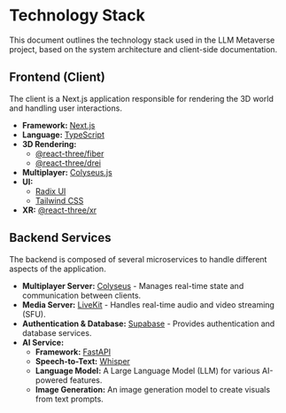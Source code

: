 # Technology Stack

This document outlines the technology stack used in the LLM Metaverse project, based on the system architecture and client-side documentation.

## Frontend (Client)

The client is a Next.js application responsible for rendering the 3D world and handling user interactions.

- **Framework:** [Next.js](https://nextjs.org/)
- **Language:** [TypeScript](https://www.typescriptlang.org/)
- **3D Rendering:**
    - [@react-three/fiber](https://docs.pmnd.rs/react-three-fiber/getting-started/introduction)
    - [@react-three/drei](https://github.com/pmndrs/drei)
- **Multiplayer:** [Colyseus.js](https://docs.colyseus.io/colyseus/getting-started/javascript-client/)
- **UI:**
    - [Radix UI](https://www.radix-ui.com/)
    - [Tailwind CSS](https://tailwindcss.com/)
- **XR:** [@react-three/xr](https://docs.pmnd.rs/react-xr/introduction)

## Backend Services

The backend is composed of several microservices to handle different aspects of the application.

- **Multiplayer Server:** [Colyseus](https://www.colyseus.io/) - Manages real-time state and communication between clients.
- **Media Server:** [LiveKit](https://livekit.io/) - Handles real-time audio and video streaming (SFU).
- **Authentication & Database:** [Supabase](https://supabase.com/) - Provides authentication and database services.
- **AI Service:**
    - **Framework:** [FastAPI](https://fastapi.tiangolo.com/)
    - **Speech-to-Text:** [Whisper](https://openai.com/research/whisper)
    - **Language Model:** A Large Language Model (LLM) for various AI-powered features.
    - **Image Generation:** An image generation model to create visuals from text prompts.
